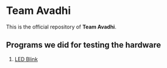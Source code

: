 # Team Avadhi 

This is the official repository of **Team Avadhi**. 

## Programs we did for testing the hardware

1. [LED Blink](Programs/LED_Blink/LED_Blink.ino)
